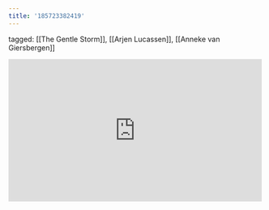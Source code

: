 ```yaml
---
title: '185723382419'
---
```

tagged: [[The Gentle Storm]], [[Arjen Lucassen]], [[Anneke van Giersbergen]]
<iframe allow="accelerometer; autoplay; clipboard-write; encrypted-media; gyroscope; picture-in-picture" allowfullscreen="" frameborder="0" height="281" id="youtube_iframe" src="https://www.youtube.com/embed/_qpseRKIYuE?feature=oembed&amp;enablejsapi=1&amp;origin=https://safe.txmblr.com&amp;wmode=opaque" width="500"></iframe>